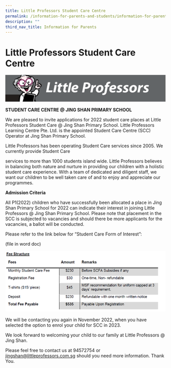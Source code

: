 ```yaml
---
title: Little Professors Student Care Centre
permalink: /information-for-parents-and-students/information-for-parents/little-professors-student-care-centre/
description: ""
third_nav_title: Information for Parents
---
```

# **Little Professors Student Care Centre**

![](/images/Capture1.png)

**STUDENT CARE CENTRE @ JING SHAN PRIMARY SCHOOL**

We are pleased to invite applications for 2022 student care places at Little Professors Student Care @ Jing Shan Primary School. Little Professors Learning Centre Pte. Ltd. is the appointed Student Care Centre (SCC) Operator at Jing Shan Primary School.

Little Professors has been operating Student Care services since 2005. We currently provide Student Care

services to more than 1000 students island wide. Little Professors believes in balancing both nature and nurture in providing our children with a holistic student care experience. With a team of dedicated and diligent staff, we want our children to be well taken care of and to enjoy and appreciate our programmes.


**Admission Criteria**

All P1(2022) children who have successfully been allocated a place in Jing Shan Primary School for 2022 can indicate their interest in joining Little Professors @ Jing Shan Primary School. Please note that placement in the SCC is subjected to vacancies and should there be more applicants for the vacancies, a ballot will be conducted.

Please refer to the link below for “Student Care Form of Interest”:

(file in word doc)

![](/images/Capture1-1.png)

We will be contacting you again in November 2022, when you have selected the option to enrol your child for SCC in 2023.

We look forward to welcoming your child to our family at Little Professors @ Jing Shan.

Please feel free to contact us at 94572754 or jingshan@littleprofessors.com.sg should you need more information. Thank You.